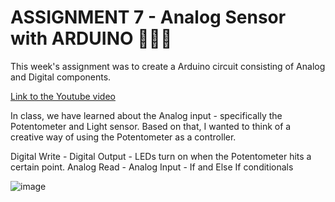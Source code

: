 # **ASSIGNMENT 7 - Analog Sensor with ARDUINO** 🎨🔮✨ #
This week's assignment was to create a Arduino circuit consisting of Analog and Digital components.

[Link to the Youtube video](https://youtu.be/JKJx49o2sLA)

In class, we have learned about the Analog input - specifically the Potentometer and Light sensor.
Based on that, I wanted to think of a creative way of using the Potentometer as a controller.

Digital Write - Digital Output - LEDs turn on when the Potentometer hits a certain point.
Analog Read - Analog Input - 
If and Else If conditionals

![image]()
